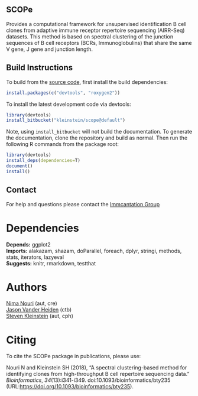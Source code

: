 SCOPe
-------------------------------------------------------------------------------

Provides a computational framework for unsupervised identification B cell
clones from adaptive immune receptor repertoire sequencing (AIRR-Seq) datasets. 
This method is based on spectral clustering of the junction sequences of B cell 
receptors (BCRs, Immunoglobulins) that share the same V gene, J gene and 
junction length.

Build Instructions
-------------------------------------------------------------------------------

To build from the [source code](http://bitbucket.org/kleinstein/scope),
first install the build dependencies:

```R
install.packages(c("devtools", "roxygen2"))
```

To install the latest development code via devtools:

```R
library(devtools)
install_bitbucket("kleinstein/scope@default")
```

Note, using `install_bitbucket` will not build the documentation. To generate the 
documentation, clone the repository and build as normal. Then run the following 
R commands from the package root:

```R
library(devtools)
install_deps(dependencies=T)
document()
install()
```

Contact
-------------------------------------------------------------------------------

For help and questions please contact the [Immcantation Group](mailto:immcantation@googlegroups.com)


# Dependencies

**Depends:** ggplot2  
**Imports:** alakazam, shazam, doParallel, foreach, dplyr, stringi, methods, stats, iterators, lazyeval  
**Suggests:** knitr, rmarkdown, testthat


# Authors

[Nima Nouri](mailto:nima.nouri@yale.edu) (aut, cre)  
[Jason Vander Heiden](mailto:jason.vanderheiden@yale.edu) (ctb)  
[Steven Kleinstein](mailto:steven.kleinstein@yale.edu) (aut, cph)

# Citing

To cite the SCOPe package in publications, please use:

Nouri N and Kleinstein SH (2018), “A spectral clustering-based method for identifying clones
from high-throughput B cell repertoire sequencing data.” _Bioinformatics_, *34*(13):i341-i349.
doi:10.1093/bioinformatics/bty235 (URL:https://doi.org/10.1093/bioinformatics/bty235).
 
